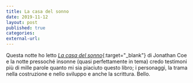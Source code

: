 ```yaml
---
title: La casa del sonno
date: 2019-11-12
layout: post
published: true
categories:
external-url:
---
```


Questa notte ho letto [*La casa del sonno*](https://www.amazon.it/casa-del-sonno-Jonathan-Coe-ebook/dp/B06XPYT384/ref=sr_1_1?__mk_it_IT=ÅMÅŽÕÑ&crid=36SCCS6T4N7VT&keywords=la+casa+del+sonno&qid=1573549204&s=digital-text&sprefix=la+casa+del+sonno%2Caps%2C154&sr=1-1){:target="_blank"} di Jonathan Coe e la notte pressoché insonne (quasi perfettamente in tema) credo testimoni più di mille parole quanto mi sia piaciuto questo libro; i personaggi, la trama nella costruzione e nello sviluppo e anche la scrittura. Bello.